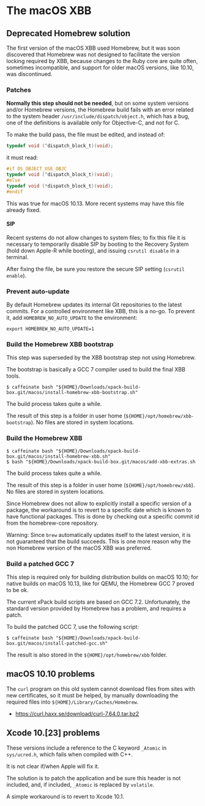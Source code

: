 # The macOS XBB

## Deprecated Homebrew solution

The first version of the macOS XBB used Homebrew, but it was soon discovered
that Homebrew was not designed to facilitate the version locking required
by XBB, because changes to the Ruby core are quite often, sometimes
incompatible, and support for older macOS versions, like 10.10, was
discontinued.

### Patches

**Normally this step should not be needed**, but on some system versions and/or
Homebrew versions, the Homebrew build fails with an error related to the
system header `/usr/include/dispatch/object.h`, which has a bug, one of the
definitions is available only for Objective-C, and not for C.

To make the build pass, the file must be edited, and instead of:

```c
typedef void (^dispatch_block_t)(void);
```

it must read:

```c
#if OS_OBJECT_USE_OBJC
typedef void (^dispatch_block_t)(void);
#else
typedef void (*dispatch_block_t)(void);
#endif
```

This was true for macOS 10.13. More recent systems may have this
file already fixed.

#### SIP

Recent systems do not allow changes to system files; to fix this file it is
necessary to temporarily disable SIP by booting to the
Recovery System (hold down Apple-R while booting), and issuing
`csrutil disable` in a terminal.

After fixing the file, be sure you restore the secure SIP setting
(`csrutil enable`).

### Prevent auto-update

By default Homebrew updates its internal Git repositories to the latest
commits. For a controlled environment like XBB, this is a no-go. To
prevent it, add `HOMEBREW_NO_AUTO_UPDATE` to the environment:

```
export HOMEBREW_NO_AUTO_UPDATE=1
```

### Build the Homebrew XBB bootstrap

This step was superseded by the XBB bootstrap step not using Homebrew.

The bootstrap is basically a GCC 7 compiler used to build the final XBB tools.

```console
$ caffeinate bash "${HOME}/Downloads/xpack-build-box.git/macos/install-homebrew-xbb-bootstrap.sh"
```

The build process takes quite a while.

The result of this step is a folder in user home (`${HOME}/opt/homebrew/xbb-bootstrap`).
No files are stored in system locations.

### Build the Homebrew XBB

```console
$ caffeinate bash "${HOME}/Downloads/xpack-build-box.git/macos/install-homebrew-xbb.sh"
$ bash "${HOME}/Downloads/xpack-build-box.git/macos/add-xbb-extras.sh
```

The build process takes quite a while.

The result of this step is a folder in user home (`${HOME}/opt/homebrew/xbb`).
No files are stored in system locations.

Since Homebrew does not allow to explicitly install a specific version of
a package, the workaround is to revert to a specific date which is known
to have functional packages. This is done by checking out a specific
commit id from the homebrew-core repository.

Warning: Since `brew` automatically updates itself to the latest version,
it is not guaranteed that the build succeeds. This is
one more reason why the non Homebrew version of the macOS XBB was preferred.

### Build a patched GCC 7

This step is required only for building distribution builds on macOS 10.10;
for native builds on macOS 10.13, like for QEMU, the Homebrew GCC 7 proved
to be ok.

The current xPack build scripts are based on GCC 7.2. Unfortunately,
the standard version provided by Homebrew has a problem, and requires a patch.

To build the patched GCC 7, use the following script:

```console
$ caffeinate bash "${HOME}/Downloads/xpack-build-box.git/macos/install-patched-gcc.sh"
```

The result is also stored in the `${HOME}/opt/homebrew/xbb` folder.

## macOS 10.10 problems

The `curl` program on this old system cannot download files from sites
with new certificates, so it must be helped, by manually downloading
the required files into `${HOME}/Library/Caches/Homebrew`.

- https://curl.haxx.se/download/curl-7.64.0.tar.bz2

## Xcode 10.[23] problems

These versions include a reference to the C keyword `_Atomic` in `sys/ucred.h`,
which fails when compiled with C++.

It is not clear if/when Apple will fix it.

The solution is to patch the application and be sure this header is not included,
and, if included, `_Atomic` is replaced by `volatile`.

A simple workaround is to revert to Xcode 10.1.
